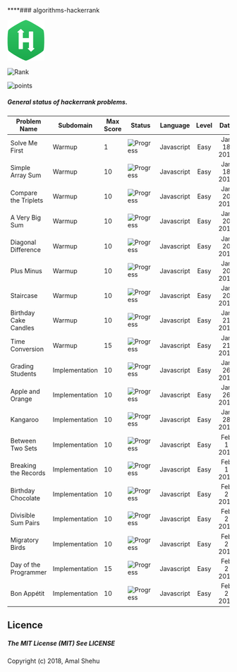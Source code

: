 ****### algorithms-hackerrank

![Alt](/logo.svg "Hackerrank")

![Rank](https://img.shields.io/badge/Rank:%20-15620-blue.svg?style=for-the-badge)

![points](https://img.shields.io/badge/Points%20-1662.92-brightgreen.svg?style=for-the-badge)

##### General status of hackerrank problems.

| Problem Name                        |Subdomain         |Max Score| Status                                  | Language    | Level    |  Date       |
| ----------------------------------- |---------------   | ---     | --------------------------------------- | ----------- | :------: |:-----------:|
| Solve Me First                      | Warmup           |  1      |![Progress](http://progressed.io/bar/100)| Javascript  | Easy     |Jan 18 2018  |
| Simple Array Sum                    | Warmup           |  10     |![Progress](http://progressed.io/bar/100)| Javascript  | Easy     |Jan 18 2018  |
| Compare the Triplets                | Warmup           |  10     |![Progress](http://progressed.io/bar/100)| Javascript  | Easy     |Jan 20 2018  |
| A Very Big Sum                      | Warmup           |  10     |![Progress](http://progressed.io/bar/100)| Javascript  | Easy     |Jan 20 2018  |
| Diagonal Difference                 | Warmup           |  10     |![Progress](http://progressed.io/bar/100)| Javascript  | Easy     |Jan 20 2018  |
| Plus Minus                          | Warmup           |  10     |![Progress](http://progressed.io/bar/100)| Javascript  | Easy     |Jan 20 2018  |
| Staircase                           | Warmup           |  10     |![Progress](http://progressed.io/bar/100)| Javascript  | Easy     |Jan 20 2018  |
| Birthday Cake Candles               | Warmup           |  10     |![Progress](http://progressed.io/bar/100)| Javascript  | Easy     |Jan 21 2018  |
| Time Conversion                     | Warmup           |  15     |![Progress](http://progressed.io/bar/100)| Javascript  | Easy     |Jan 21 2018  |
| Grading Students                    | Implementation   |  10     |![Progress](http://progressed.io/bar/100)| Javascript  | Easy     |Jan 26 2018  |
| Apple and Orange                    | Implementation   |  10     |![Progress](http://progressed.io/bar/100)| Javascript  | Easy     |Jan 26 2018  |
| Kangaroo                            | Implementation   |  10     |![Progress](http://progressed.io/bar/100)| Javascript  | Easy     |Jan 28 2018  |
| Between Two Sets                    | Implementation   |  10     |![Progress](http://progressed.io/bar/100)| Javascript  | Easy     |Feb 1 2018   |
| Breaking the Records                | Implementation   |  10     |![Progress](http://progressed.io/bar/100)| Javascript  | Easy     |Feb 1 2018   |
| Birthday Chocolate                  | Implementation   |  10     |![Progress](http://progressed.io/bar/100)| Javascript  | Easy     |Feb 2 2018  |
| Divisible Sum Pairs                 | Implementation   |  10     |![Progress](http://progressed.io/bar/100)| Javascript  | Easy     |Feb 2 2018  |
| Migratory Birds                     | Implementation   |  10     |![Progress](http://progressed.io/bar/100)| Javascript  | Easy     |Feb 2 2018  |
| Day of the Programmer               | Implementation   |  15     |![Progress](http://progressed.io/bar/100)| Javascript  | Easy     |Feb 2 2018  |
| Bon Appétit                         | Implementation   |  10     |![Progress](http://progressed.io/bar/100)| Javascript  | Easy     |Feb 2 2018  |



## Licence
##### The MIT License (MIT) See LICENSE
Copyright (c) 2018, Amal Shehu
